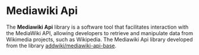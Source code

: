 # Mediawiki Api
The **Mediawiki Api** library is a software tool that facilitates interaction with the MediaWiki API, allowing developers to retrieve and manipulate data from Wikimedia projects, such as Wikipedia. The Mediawiki Api library developed from the library [addwiki/mediawiki-api-base](https://github.com/addwiki/mediawiki-api-base).
